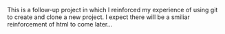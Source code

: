 This is a follow-up project in which I reinforced my experience of using git to create and clone a new project.
I expect there will be a smiliar reinforcement of html to come later...

